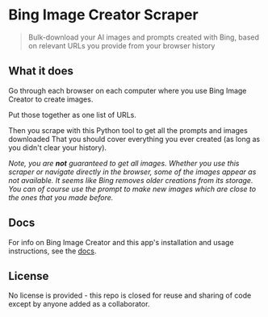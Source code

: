 # Bing Image Creator Scraper
> Bulk-download your AI images and prompts created with Bing, based on relevant URLs you provide from your browser history


## What it does

Go through each browser on each computer where you use Bing Image Creator to create images.

Put those together as one list of URLs.

Then you scrape with this Python tool to get all the prompts and images downloaded That you should cover everything you ever created (as long as you didn't clear your history).

_Note, you are **not** guaranteed to get all images. Whether you use this scraper or navigate directly in the browser, some of the images appear as not available. It seems like Bing removes older creations from its storage. You can of course use the prompt to make new images which are close to the ones that you made before._


## Docs

For info on Bing Image Creator and this app's installation and usage instructions, see the [docs](/docs/).


## License

No license is provided - this repo is closed for reuse and sharing of code except by anyone added as a collaborator.
